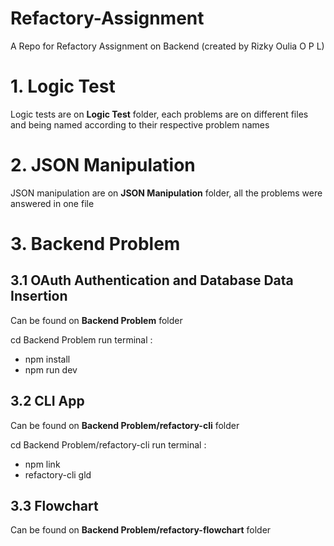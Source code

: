 # Refactory-Assignment
A Repo for Refactory Assignment on Backend (created by Rizky Oulia O P L)

# 1. Logic Test
Logic tests are on **Logic Test** folder, each problems are on different files and being named according to their respective problem names

# 2. JSON Manipulation
JSON manipulation are on **JSON Manipulation** folder, all the problems were answered in one file

# 3. Backend Problem
## 3.1 OAuth Authentication and Database Data Insertion
Can be found on **Backend Problem** folder

cd Backend Problem
run terminal :
 - npm install
 - npm run dev
## 3.2 CLI App
Can be found on **Backend Problem/refactory-cli** folder

cd Backend Problem/refactory-cli
run terminal :
 - npm link
 - refactory-cli gld
## 3.3 Flowchart
Can be found on **Backend Problem/refactory-flowchart** folder
